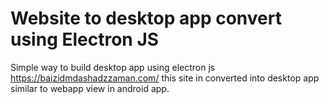 # Website to desktop app convert using Electron JS

Simple way to build desktop app using electron js https://baizidmdashadzzaman.com/ this site
in converted into desktop app similar to webapp view in android app.